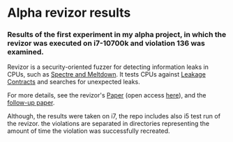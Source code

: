 # Alpha revizor results
### Results of the first experiment in my alpha project, in which the revizor was executed on i7-10700k and violation 136 was examined.

Revizor is a security-oriented fuzzer for detecting information leaks in CPUs, such as [Spectre and Meltdown](https://meltdownattack.com/).
It tests CPUs against [Leakage Contracts](https://arxiv.org/abs/2006.03841) and searches for unexpected leaks.

For more details, see the revizor's [Paper](https://dl.acm.org/doi/10.1145/3503222.3507729) (open access [here](https://arxiv.org/abs/2105.06872)), and the [follow-up paper](https://arxiv.org/pdf/2301.07642.pdf).

Although, the results were taken on i7, the repo includes also i5 test run of the revizor.
the violations are separated in directories representing the amount of time the violation was successfully recreated.
